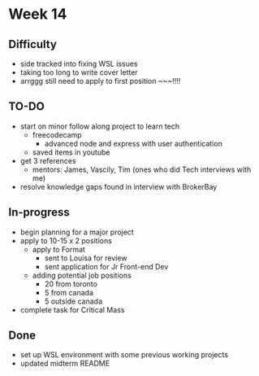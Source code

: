 # Week 14

## Difficulty
- side tracked into fixing WSL issues
- taking too long to write cover letter
- arrggg still need to apply to first position ~~~!!!!

## TO-DO
- start on minor follow along project to learn tech
	- freecodecamp
		- advanced node and express with user authentication
	- saved items in youtube
- get 3 references
	- mentors: James, Vascily, Tim (ones who did Tech interviews with me)
- resolve knowledge gaps found in interview with BrokerBay

## In-progress
- begin planning for a major project
- apply to 10-15 x 2 positions
	- apply to Format
		- sent to Louisa for review
		- sent application for Jr Front-end Dev
	- adding potential job positions
		- 20 from toronto
		- 5 from canada
		- 5 outside canada
- complete task for Critical Mass

## Done
- set up WSL environment with some previous working projects
- updated midterm README


